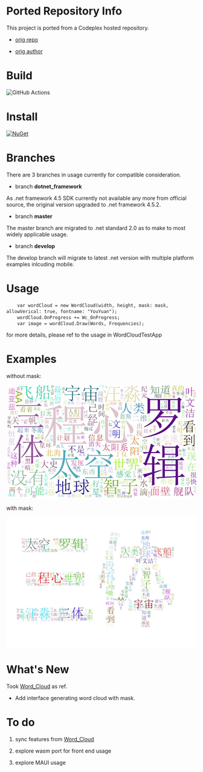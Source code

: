 # Ported Repository Info

This project is ported from a Codeplex hosted repository.

* [orig repo](http://wordcloud.codeplex.com/)

* [orig author](http://www.codeplex.com/site/users/view/briancullen)

# Build

![GitHub Actions](https://github.com/AmmRage/WordCloudSharp/workflows/CI/badge.svg)

# Install

[![NuGet](https://img.shields.io/nuget/v/WordCloudSharp.svg)](https://www.nuget.org/packages/WordCloudSharp)


# Branches

There are 3 branches in usage currently for compatible consideration.

* branch **dotnet_framework**

As .net framework 4.5 SDK currently not available any more from official source, the original version upgraded to .net framework 4.5.2.

* branch **master**

The master branch are migrated to .net standard 2.0 as to make to most widely applicable usage. 

* branch **develop**

The develop branch will migrate to latest .net version with multiple platform examples inlcuding mobile.

# Usage

```
    var wordCloud = new WordCloud(width, height, mask: mask, allowVerical: true, fontname: "YouYuan");
    wordCloud.OnProgress += Wc_OnProgress;
    var image = wordCloud.Draw(Words, Frequencies);
```

for more details, please ref to the usage in WordCloudTestApp

# Examples

without mask: 

![alt text][without]

[without]: https://github.com/AmmRage/WordCloudSharp/blob/master/images/exmaple.jpg "without mask"

with mask: 

![alt text][with]

[with]: https://github.com/AmmRage/WordCloudSharp/blob/master/images/example_with_mask.jpg "with mask"

# What's New

Took [Word_Cloud](https://github.com/amueller/word_cloud) as ref.

* Add interface generating word cloud with mask.

# To do

1. sync features from [Word_Cloud](https://github.com/amueller/word_cloud)

2. explore wasm port for front end usage

3. explore MAUI usage


